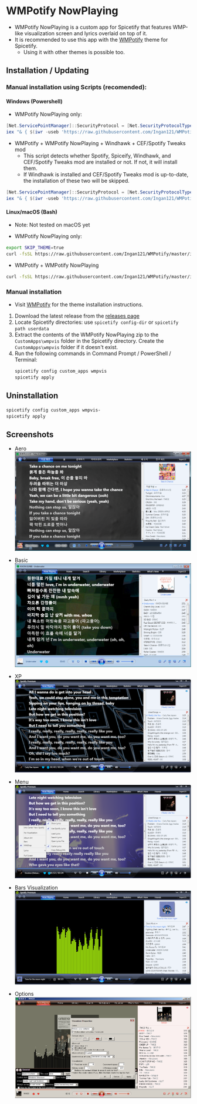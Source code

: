# WMPotify NowPlaying
* WMPotify NowPlaying is a custom app for Spicetify that features WMP-like visualization screen and lyrics overlaid on top of it.
* It is recommended to use this app with the [WMPotify](https://github.com/Ingan121/WMPotify) theme for Spicetify.
    * Using it with other themes is possible too.

## **Installation** / Updating

### **Manual installation using Scripts (recomended):**

#### **Windows (Powershell)**

* WMPotify NowPlaying only:
```powershell
[Net.ServicePointManager]::SecurityProtocol = [Net.SecurityProtocolType]::Tls12
iex "& { $(iwr -useb 'https://raw.githubusercontent.com/Ingan121/WMPotify/master/installer/install.ps1') } -Install @('wmpvis')"
```

* WMPotify + WMPotify NowPlaying + Windhawk + CEF/Spotify Tweaks mod
    * This script detects whether Spotify, Spiceify, Windhawk, and CEF/Spotify Tweaks mod are installed or not. If not, it will install them.
    * If Windhawk is installed and CEF/Spotify Tweaks mod is up-to-date, the installation of these two will be skipped.

```powershell
[Net.ServicePointManager]::SecurityProtocol = [Net.SecurityProtocolType]::Tls12
iex "& { $(iwr -useb 'https://raw.githubusercontent.com/Ingan121/WMPotify/master/installer/install.ps1') }"
```

#### **Linux/macOS (Bash)**

* Note: Not tested on macOS yet

* WMPotify NowPlaying only:
```bash
export SKIP_THEME=true
curl -fsSL https://raw.githubusercontent.com/Ingan121/WMPotify/master/installer/install.sh | sh
```

* WMPotify + WMPotify NowPlaying
```bash
curl -fsSL https://raw.githubusercontent.com/Ingan121/WMPotify/master/installer/install.sh | sh
```

### **Manual installation**
* Visit [WMPotify](https://github.com/Ingan121/WMPotify) for the theme installation instructions.

1. Download the latest release from the [releases page](https://github.com/Ingan121/WMPotify/releases)
2. Locate Spicetify directories: use `spicetify config-dir` or `spicetify path userdata`
3. Extract the contents of the WMPotify NowPlaying zip to the `CustomApps\wmpvis` folder in the Spicetify directory. Create the `CustomApps\wmpvis` folder if it doesn't exist.
4. Run the following commands in Command Prompt / PowerShell / Terminal:
    ```cmd
    spicetify config custom_apps wmpvis
    spicetify apply
    ```

## **Uninstallation**
```cmd
spicetify config custom_apps wmpvis-
spicetify apply
```

## Screenshots
* Aero
![wmpvis_aero](https://raw.githubusercontent.com/Ingan121/WMPotify/master/screenshots/wmpvis_aero.png)

* Basic
![wmpvis_basic](https://raw.githubusercontent.com/Ingan121/WMPotify/master/screenshots/wmpvis_basic.png)

* XP
![wmpvis_xp](https://raw.githubusercontent.com/Ingan121/WMPotify/master/screenshots/wmpvis_xp.png)

* Menu
![wmpvis_menu](https://raw.githubusercontent.com/Ingan121/WMPotify/master/screenshots/wmpvis_menu_xp.png)

* Bars Visualization
![wmpvis_bars](https://raw.githubusercontent.com/Ingan121/WMPotify/master/screenshots/wmpvis_bars_xp.png)

* Options
![wmpvis_options](https://raw.githubusercontent.com/Ingan121/WMPotify/master/screenshots/wmpvis_options.png)